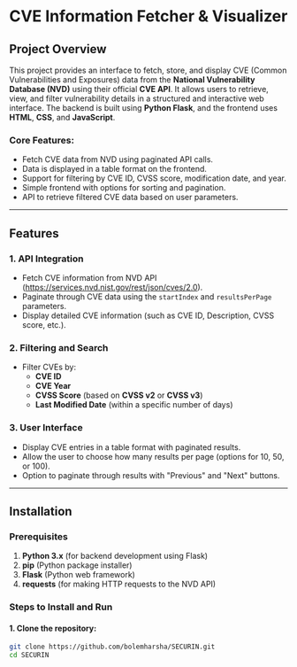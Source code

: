 # CVE Information Fetcher & Visualizer

## Project Overview

This project provides an interface to fetch, store, and display CVE (Common Vulnerabilities and Exposures) data from the **National Vulnerability Database (NVD)** using their official **CVE API**. It allows users to retrieve, view, and filter vulnerability details in a structured and interactive web interface. The backend is built using **Python Flask**, and the frontend uses **HTML**, **CSS**, and **JavaScript**.

### Core Features:
- Fetch CVE data from NVD using paginated API calls.
- Data is displayed in a table format on the frontend.
- Support for filtering by CVE ID, CVSS score, modification date, and year.
- Simple frontend with options for sorting and pagination.
- API to retrieve filtered CVE data based on user parameters.

---

## Features

### 1. **API Integration**
   - Fetch CVE information from NVD API (https://services.nvd.nist.gov/rest/json/cves/2.0).
   - Paginate through CVE data using the `startIndex` and `resultsPerPage` parameters.
   - Display detailed CVE information (such as CVE ID, Description, CVSS score, etc.).

### 2. **Filtering and Search**
   - Filter CVEs by:
     - **CVE ID**
     - **CVE Year**
     - **CVSS Score** (based on **CVSS v2** or **CVSS v3**)
     - **Last Modified Date** (within a specific number of days)

### 3. **User Interface**
   - Display CVE entries in a table format with paginated results.
   - Allow the user to choose how many results per page (options for 10, 50, or 100).
   - Option to paginate through results with "Previous" and "Next" buttons.

---

## Installation

### Prerequisites
1. **Python 3.x** (for backend development using Flask)
2. **pip** (Python package installer)
3. **Flask** (Python web framework)
4. **requests** (for making HTTP requests to the NVD API)

### Steps to Install and Run

#### 1. Clone the repository:

```bash
git clone https://github.com/bolemharsha/SECURIN.git
cd SECURIN

